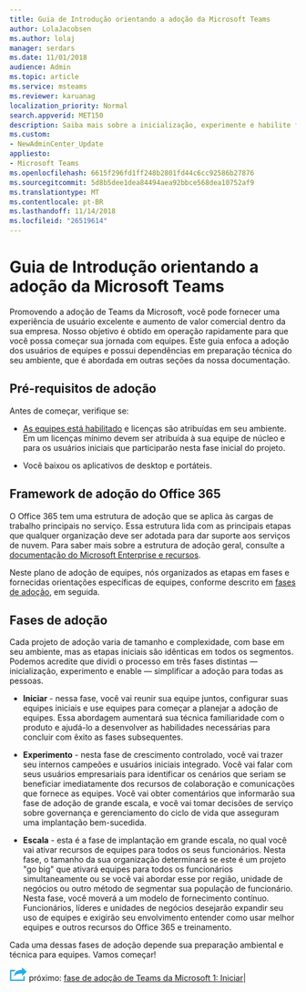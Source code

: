```yaml
---
title: Guia de Introdução orientando a adoção da Microsoft Teams
author: LolaJacobsen
ms.author: lolaj
manager: serdars
ms.date: 11/01/2018
audience: Admin
ms.topic: article
ms.service: msteams
ms.reviewer: karuanag
localization_priority: Normal
search.appverid: MET150
description: Saiba mais sobre a inicialização, experimente e habilite fases de adoção de Teams da Microsoft.
ms.custom:
- NewAdminCenter_Update
appliesto:
- Microsoft Teams
ms.openlocfilehash: 6615f296fd1ff248b2801fd44c6cc92586b27876
ms.sourcegitcommit: 5d8b5dee1dea84494aea92bbce568dea10752af9
ms.translationtype: MT
ms.contentlocale: pt-BR
ms.lasthandoff: 11/14/2018
ms.locfileid: "26519614"
---
```

# <a name="get-started-driving-adoption-of-microsoft-teams"></a>Guia de Introdução orientando a adoção da Microsoft Teams

Promovendo a adoção de Teams da Microsoft, você pode fornecer uma experiência de usuário excelente e aumento de valor comercial dentro da sua empresa. Nosso objetivo é obtido em operação rapidamente para que você possa começar sua jornada com equipes. Este guia enfoca a adoção dos usuários de equipes e possui dependências em preparação técnica do seu ambiente, que é abordada em outras seções da nossa documentação.

## <a name="adoption-prerequisites"></a>Pré-requisitos de adoção

Antes de começar, verifique se:

- [As equipes está habilitado](quick-start-enable-teams.md) e licenças são atribuídas em seu ambiente. Em um licenças mínimo devem ser atribuída à sua equipe de núcleo e para os usuários iniciais que participarão nesta fase inicial do projeto.

- Você baixou os aplicativos de desktop e portáteis. 

## <a name="office-365-adoption-framework"></a>Framework de adoção do Office 365

O Office 365 tem uma estrutura de adoção que se aplica às cargas de trabalho principais no serviço. Essa estrutura lida com as principais etapas que qualquer organização deve ser adotada para dar suporte aos serviços de nuvem. Para saber mais sobre a estrutura de adoção geral, consulte a [documentação do Microsoft Enterprise e recursos](https://aka.ms/O365AdoptionHub). 

Neste plano de adoção de equipes, nós organizados as etapas em fases e fornecidas orientações específicas de equipes, conforme descrito em [fases de adoção](#adoption-phases), em seguida.

## <a name="adoption-phases"></a>Fases de adoção 

Cada projeto de adoção varia de tamanho e complexidade, com base em seu ambiente, mas as etapas iniciais são idênticas em todos os segmentos. Podemos acredite que dividi o processo em três fases distintas — inicialização, experimento e enable — simplificar a adoção para todas as pessoas.  

- **Iniciar** - nessa fase, você vai reunir sua equipe juntos, configurar suas equipes iniciais e use equipes para começar a planejar a adoção de equipes. Essa abordagem aumentará sua técnica familiaridade com o produto e ajudá-lo a desenvolver as habilidades necessárias para concluir com êxito as fases subsequentes. 

- **Experimento** - nesta fase de crescimento controlado, você vai trazer seu internos campeões e usuários iniciais integrado. Você vai falar com seus usuários empresariais para identificar os cenários que seriam se beneficiar imediatamente dos recursos de colaboração e comunicações que fornece as equipes. Você vai obter comentários que informarão sua fase de adoção de grande escala, e você vai tomar decisões de serviço sobre governança e gerenciamento do ciclo de vida que asseguram uma implantação bem-sucedida.

- **Escala** - esta é a fase de implantação em grande escala, no qual você vai ativar recursos de equipes para todos os seus funcionários. Nesta fase, o tamanho da sua organização determinará se este é um projeto "go big" que ativará equipes para todos os funcionários simultaneamente ou se você vai abordar esse por região, unidade de negócios ou outro método de segmentar sua população de funcionário. Nesta fase, você moverá a um modelo de fornecimento contínuo. Funcionários, líderes e unidades de negócios desejarão expandir seu uso de equipes e exigirão seu envolvimento entender como usar melhor equipes e outros recursos do Office 365 e treinamento.   

Cada uma dessas fases de adoção depende sua preparação ambiental e técnica para equipes. Vamos começar!


![Ícone de etapas próximo](media/teams-adoption-next-icon.png) próximo: [fase de adoção de Teams da Microsoft 1: Iniciar](teams-adoption-phase1.md)|
